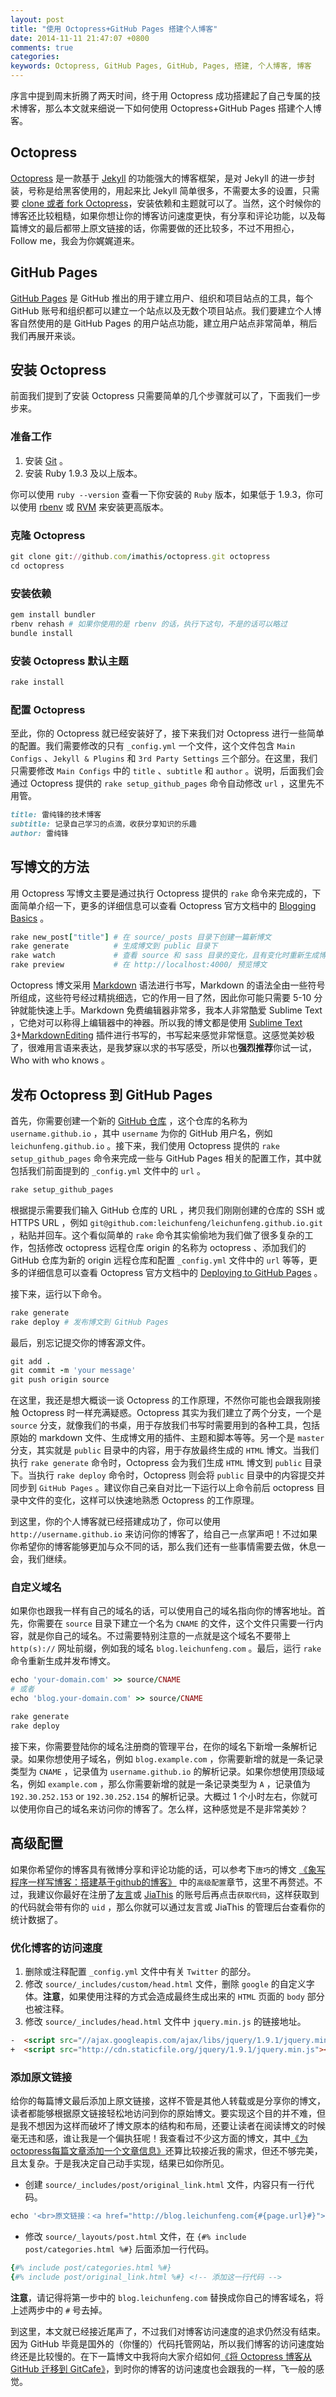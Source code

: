 ```yaml
---
layout: post
title: "使用 Octopress+GitHub Pages 搭建个人博客"
date: 2014-11-11 21:47:07 +0800
comments: true
categories: 
keywords: Octopress, GitHub Pages, GitHub, Pages, 搭建, 个人博客, 博客
---
```


序言中提到周末折腾了两天时间，终于用 Octopress 成功搭建起了自己专属的技术博客，那么本文就来细说一下如何使用 Octopress+GitHub Pages 搭建个人博客。

## Octopress

[Octopress](http://octopress.org/) 是一款基于 [Jekyll](https://github.com/jekyll/jekyll) 的功能强大的博客框架，是对 Jekyll 的进一步封装，号称是给黑客使用的，用起来比 Jekyll 简单很多，不需要太多的设置，只需要 [clone 或者 fork Octopress](https://github.com/imathis/octopress)，安装依赖和主题就可以了。当然，这个时候你的博客还比较粗糙，如果你想让你的博客访问速度更快，有分享和评论功能，以及每篇博文的最后都带上原文链接的话，你需要做的还比较多，不过不用担心，Follow me，我会为你娓娓道来。

## GitHub Pages

[GitHub Pages](https://pages.github.com/) 是 GitHub 推出的用于建立用户、组织和项目站点的工具，每个 GitHub 账号和组织都可以建立一个站点以及无数个项目站点。我们要建立个人博客自然使用的是 GitHub Pages 的用户站点功能，建立用户站点非常简单，稍后我们再展开来谈。

## 安装 Octopress

前面我们提到了安装 Octopress 只需要简单的几个步骤就可以了，下面我们一步步来。

### 准备工作

1. 安装 [Git](http://git-scm.com/) 。
2. 安装 Ruby 1.9.3 及以上版本。

你可以使用 `ruby --version` 查看一下你安装的 `Ruby` 版本，如果低于 1.9.3，你可以使用 [rbenv](http://octopress.org/docs/setup/rbenv/) 或 [RVM](http://octopress.org/docs/setup/rvm/) 来安装更高版本。

### 克隆 Octopress

``` ruby
git clone git://github.com/imathis/octopress.git octopress
cd octopress
```

### 安装依赖

``` ruby
gem install bundler
rbenv rehash # 如果你使用的是 rbenv 的话，执行下这句，不是的话可以略过
bundle install
```

### 安装 Octopress 默认主题

``` ruby
rake install
```

### 配置 Octopress

至此，你的 Octopress 就已经安装好了，接下来我们对 Octopress 进行一些简单的配置。我们需要修改的只有 `_config.yml` 一个文件，这个文件包含 `Main Configs` 、`Jekyll & Plugins` 和 `3rd Party Settings` 三个部分。在这里，我们只需要修改 `Main Configs` 中的 `title` 、`subtitle` 和 `author` 。说明，后面我们会通过 Octopress 提供的 `rake setup_github_pages` 命令自动修改 `url` ，这里先不用管。

``` ruby
title: 雷纯锋的技术博客
subtitle: 记录自己学习的点滴，收获分享知识的乐趣
author: 雷纯锋
```

## 写博文的方法

用 Octopress 写博文主要是通过执行 Octopress 提供的 `rake` 命令来完成的，下面简单介绍一下，更多的详细信息可以查看 Octopress 官方文档中的 [Blogging Basics](http://octopress.org/docs/blogging/) 。

``` ruby
rake new_post["title"] # 在 source/_posts 目录下创建一篇新博文
rake generate          # 生成博文到 public 目录下
rake watch             # 查看 source 和 sass 目录的变化，且有变化时重新生成博文
rake preview           # 在 http://localhost:4000/ 预览博文
```

Octopress 博文采用 [Markdown](http://daringfireball.net/projects/markdown/) 语法进行书写，Markdown 的语法全由一些符号所组成，这些符号经过精挑细选，它的作用一目了然，因此你可能只需要 5-10 分钟就能快速上手。Markdown 免费编辑器非常多，我本人非常酷爱 Sublime Text ，它绝对可以称得上编辑器中的神器。所以我的博文都是使用 [Sublime Text 3](http://www.sublimetext.com/3)+[MarkdownEditing](https://github.com/SublimeText-Markdown/MarkdownEditing) 插件进行书写的，书写起来感觉非常惬意。这感觉美妙极了，很难用言语来表达，是我梦寐以求的书写感受，所以也**强烈推荐**你试一试，Who with who knows 。

## 发布 Octopress 到 GitHub Pages

首先，你需要创建一个新的 [GitHub 仓库](https://github.com/repositories/new) ，这个仓库的名称为 `username.github.io` ，其中 `username` 为你的 GitHub 用户名，例如 `leichunfeng.github.io` 。接下来，我们使用 Octopress 提供的 `rake setup_github_pages` 命令来完成一些与 GitHub Pages 相关的配置工作，其中就包括我们前面提到的 `_config.yml` 文件中的 `url` 。

``` ruby
rake setup_github_pages
```

根据提示需要我们输入 GitHub 仓库的 URL ，拷贝我们刚刚创建的仓库的 SSH 或 HTTPS URL ，例如 `git@github.com:leichunfeng/leichunfeng.github.io.git` ，粘贴并回车。这个看似简单的 `rake` 命令其实偷偷地为我们做了很多复杂的工作，包括修改 octopress 远程仓库 origin 的名称为 octopress 、添加我们的 GitHub 仓库为新的 origin 远程仓库和配置 `_config.yml` 文件中的 `url` 等等，更多的详细信息可以查看 Octopress 官方文档中的 [Deploying to GitHub Pages](http://octopress.org/docs/deploying/github/) 。

接下来，运行以下命令。

``` ruby
rake generate
rake deploy # 发布博文到 GitHub Pages
```

最后，别忘记提交你的博客源文件。

``` ruby
git add .
git commit -m 'your message'
git push origin source
```

在这里，我还是想大概谈一谈 Octopress 的工作原理，不然你可能也会跟我刚接触 Octopress 时一样充满疑惑。Octopress 其实为我们建立了两个分支，一个是 `source` 分支，就像我们的书桌，用于存放我们书写时需要用到的各种工具，包括原始的 markdown 文件、生成博文用的插件、主题和脚本等等。另一个是 `master` 分支，其实就是 `public` 目录中的内容，用于存放最终生成的 `HTML` 博文。当我们执行 `rake generate` 命令时，Octopress 会为我们生成 `HTML` 博文到 `public` 目录下。当执行 `rake deploy` 命令时，Octopress 则会将 `public` 目录中的内容提交并同步到 `GitHub Pages` 。建议你自己亲自对比一下运行以上命令前后 octopress 目录中文件的变化，这样可以快速地熟悉 Octopress 的工作原理。

到这里，你的个人博客就已经搭建成功了，你可以使用 `http://username.github.io` 来访问你的博客了，给自己一点掌声吧！不过如果你希望你的博客能够更加与众不同的话，那么我们还有一些事情需要去做，休息一会，我们继续。

### 自定义域名

如果你也跟我一样有自己的域名的话，可以使用自己的域名指向你的博客地址。首先，你需要在 `source` 目录下建立一个名为 `CNAME` 的文件，这个文件只需要一行内容，就是你自己的域名。不过需要特别注意的一点就是这个域名不要带上 `http(s)://` 网址前缀，例如我的域名 `blog.leichunfeng.com` 。最后，运行 `rake` 命令重新生成并发布博文。

``` ruby
echo 'your-domain.com' >> source/CNAME
# 或者
echo 'blog.your-domain.com' >> source/CNAME

rake generate
rake deploy
```

接下来，你需要登陆你的域名注册商的管理平台，在你的域名下新增一条解析记录。如果你想使用子域名，例如 `blog.example.com` ，你需要新增的就是一条记录类型为 `CNAME` ，记录值为 `username.github.io` 的解析记录。如果你想使用顶级域名，例如 `example.com` ，那么你需要新增的就是一条记录类型为 `A` ，记录值为 `192.30.252.153` or `192.30.252.154` 的解析记录。大概过 1 个小时左右，你就可以使用你自己的域名来访问你的博客了。怎么样，这种感觉是不是非常美妙？

## 高级配置

如果你希望你的博客具有微博分享和评论功能的话，可以参考下`唐巧`的博文 [《象写程序一样写博客：搭建基于github的博客》](http://blog.devtang.com/blog/2012/02/10/setup-blog-based-on-github/) 中的`高级配置`章节，这里不再赘述。不过，我建议你最好在注册了[友言](http://www.uyan.cc/)或 [JiaThis](http://www.jiathis.com/) 的账号后再点击`获取代码`，这样获取到的代码就会带有你的 `uid` ，那么你就可以通过友言或 JiaThis 的管理后台查看你的统计数据了。

### 优化博客的访问速度

1. 删除或注释配置 `_config.yml` 文件中有关 `Twitter` 的部分。
2. 修改 `source/_includes/custom/head.html` 文件，删除 `google` 的自定义字体。**注意**，如果使用注释的方式会造成最终生成出来的 `HTML` 页面的 `body`
部分也被注释。
3. 修改 `source/_includes/head.html` 文件中 `jquery.min.js` 的链接地址。
``` html
-  <script src="//ajax.googleapis.com/ajax/libs/jquery/1.9.1/jquery.min.js"></script>
+  <script src="http://cdn.staticfile.org/jquery/1.9.1/jquery.min.js"></script>
```

### 添加原文链接

给你的每篇博文最后添加上原文链接，这样不管是其他人转载或是分享你的博文，读者都能够根据原文链接轻松地访问到你的原始博文。要实现这个目的并不难，但是我不想因为这样而破坏了博文原本的结构和布局，还要让读者在阅读博文的时候毫无违和感，谁让我是一个偏执狂呢！我查看过不少这方面的博文，其中[《为octopress每篇文章添加一个文章信息》](http://codemacro.com/2012/07/26/post-footer-plugin-for-octopress/)还算比较接近我的需求，但还不够完美，且太复杂。于是我决定自己动手实现，结果已如你所见。

- 创建 `source/_includes/post/original_link.html` 文件，内容只有一行代码。
``` ruby
echo '<br>原文链接：<a href="http://blog.leichunfeng.com{#{page.url}#}">http://blog.leichunfeng.com{#{page.url}#}</a>' >> source/_includes/post/original_link.html
```
- 修改 `source/_layouts/post.html` 文件，在 `{#% include post/categories.html %#}` 后面添加一行代码。
``` ruby
{#% include post/categories.html %#}
{#% include post/original_link.html %#} <!-- 添加这一行代码 -->
```

**注意**，请记得将第一步中的 `blog.leichunfeng.com` 替换成你自己的博客域名，将上述两步中的 `#` 号去掉。

到这里，本文就已经接近尾声了，不过我们对博客访问速度的追求仍然没有结束。因为 GitHub 毕竟是国外的（你懂的）代码托管网站，所以我们博客的访问速度始终还是比较慢的。在下一篇博文中我将向大家介绍如何[《将 Octopress 博客从 GitHub 迁移到 GitCafe》](http://blog.leichunfeng.com/blog/2014/11/15/migrate-octopress-blog-from-github-to-gitcafe/)，到时你的博客的访问速度也会跟我的一样，飞一般的感觉。
